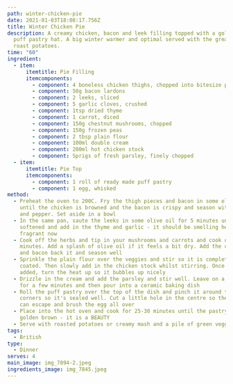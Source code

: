 ```yaml
---
path: winter-chicken-pie
date: 2021-01-03T18:08:17.756Z
title: Winter Chicken Pie
description: A creamy chicken, bacon and leek filling topped with a golden brown
  puff pastry hat. A big winter warmer and optimal served with the greatest
  roast potatoes.
time: "60"
ingredient:
  - item:
      itemtitle: Pie Filling
      itemcomponents:
        - component: 4 boneless chicken thighs, chopped into bitesize pieces
        - component: 50g bacon lardons
        - component: 2 leeks, sliced
        - component: 5 garlic cloves, crushed
        - component: 1tsp dried thyme
        - component: 1 carrot, diced
        - component: 150g chestnut mushrooms, chopped
        - component: 150g frozen peas
        - component: 2 tbsp plain flour
        - component: 100ml double cream
        - component: 200ml hot chicken stock
        - component: Sprigs of fresh parsley, finely chopped
  - item:
      itemtitle: Pie Top
      itemcomponents:
        - component: 1 roll of ready made puff pastry
        - component: 1 egg, whisked
method:
  - Preheat the oven to 200C. Fry the thigh pieces and bacon in some olive oil
    until the chicken is browned and the bacon is crispy and season with salt
    and pepper. Set aside in a bowl
  - In the same pan, saute the leeks in some olive oil for 5 minutes until
    softened and add in the thyme and garlic - it should be smelling hella
    fragrant now
  - Cook off the herbs and tip in your mushrooms and carrots and cook off for 7
    minutes. Add a splash of olive oil if it feels a bit dry. Add the chicken
    and bacon back it and season well
  - Sprinkle the plain flour over the veggies and stir so it is completely
    coated. Then slowly add in the chicken stock whilst stirring. Once its all
    added, turn the heat up so it bubbles up nicely
  - Drizzle in the cream and add the parsley and stir well. Leave on a low heat
    for a few minutes and then pour into a ceramic baking dish
  - Roll the puff pastry over the top of the dish and pinch it around the
    corners so it's sealed well. Cut a little hole in the centre so the steam
    can escape and brush the egg all over
  - Place into the hot oven and cook for 25-30 minutes until the pastry is
    golden brown - it is a BEAUTY
  - Serve with roasted potatoes or creamy mash and a pile of green veggies. WOW
tags:
  - British
type:
  - Dinner
serves: 4
main_image: img_7894-2.jpeg
ingredients_image: img_7845.jpeg
---
```

